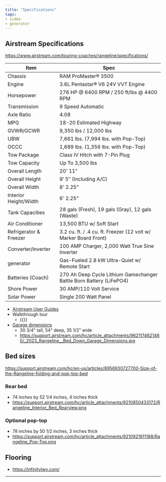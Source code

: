 ```yaml
---
title: "Specifications"
tags:
- video
- generator
---
```

## Airstream Specifications
https://www.airstream.com/touring-coaches/rangeline/specifications/

| Item | Spec |
| ---- | ---- |
| Chassis | RAM ProMaster® 3500 |
| Engine | 3.6L Pentastar® V6 24V VVT Engine |
| Horsepower | 276 HP @ 6400 RPM / 250 ft/lbs @ 4400 RPM |
| Transmission | 9 Speed Automatic |
| Axle Ratio | 4.08 |
| MPG | 18-20 Estimated Highway |
| GVWR/GCWR | 9,350 lbs / 12,000 lbs |
| UBW | 7,661 lbs. (7,994 lbs. with Pop-Top) |
| OCCC | 1,689 lbs. (1,356 lbs. with Pop-Top) |
| Tow Package | Class IV Hitch with 7-Pin Plug |
| Tow Capacity | Up To 3,500 lbs |
| Overall Length | 20' 11" |
| Overall Height | 9′ 5″ (Including A/C) |
| Overall Width | 8' 2.25" |
| Interior Height/Width | 6' 2.25" |
| Tank Capacities | 28 gals (Fresh), 19 gals (Gray), 12 gals (Waste) |
| Air Conditioner | 13,500 BTU w/ Soft Start |
| Refrigerator & Freezer | 3.2 cu. ft. / .4 cu. ft. Freezer (12 volt w/ Marker Board Front) |
| Converter/Inverter | 100 AMP Charger, 2,000 Watt True Sine Inverter |
| generator | Gas-Fueled 2.8 kW Ultra-Quiet w/ Remote Start |
| Batteries (Coach) | 270 Ah Deep Cycle Lithium Gamechanger Battle Born Battery (LiFePO4) |
| Shore Power | 30 AMP/110 Volt Service |
| Solar Power | Single 200 Watt Panel |

- [Airstream User Guides](https://support.airstream.com/hc/en-us/sections/8525466243220)
- Walkthrough tour
	- {{<youtube Jf_c_w7eD8U>}}
- [Garage dimensions](https://support.airstream.com/hc/en-us/articles/9442991728276-Rangeline-Garage-Dimensions)
	- 30 3/4" tall, 54" deep, 35 1/2" wide
	- https://support.airstream.com/hc/article_attachments/9621174621460/_2023_Rangeline__Bed_Down_Garage_Dimensions.jpg
## Bed sizes
https://support.airstream.com/hc/en-us/articles/8956930727700-Size-of-the-Rangeline-folding-and-pop-top-bed
### Rear bed
- 74 inches by 52 1/4 inches, 4 inches thick
- https://support.airstream.com/hc/article_attachments/9210850433172/Rangeline_Interior_Bed_Rearview.png
### Optional pop-top
- 78 inches by 50 1/2 inches, 3 inches thick
- https://support.airstream.com/hc/article_attachments/9210921911188/Rangeline_Pop-Top.png
## Flooring
- https://infinitylwv.com/

---